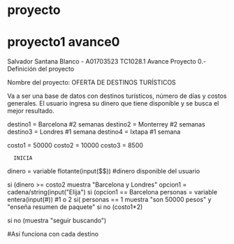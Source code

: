 # proyecto

# proyecto1 avance0

Salvador Santana Blanco - A01703523
TC1028.1 Avance Proyecto 0.- Definición del proyecto

Nombre del proyecto: OFERTA DE DESTINOS TURÍSTICOS

Va a ser una base de datos con destinos turísticos, número de días y costos generales.
El usuario ingresa su dinero que tiene disponible y se busca el mejor resultado.

destino1 = Barcelona        #2 semanas
destino2 = Monterrey        #2 semanas
destino3 = Londres          #1 semana
destino4 = Ixtapa           #1 semana

costo1 = 50000
costo2 = 10000
costo3 = 8500

      INICIA

dinero = variable flotante(input($$)) #dinero disponible del usuario

si (dinero >= costo2
    muestra "Barcelona y Londres"
    opcion1 = cadena/string(input("Elija")
  si (opcion1 == Barcelona 
    personas = variable entera(input(#))  #1 o 2
      si( personas == 1
        muestra "son 50000 pesos" y "enseña resumen de paquete"
       si no (costo1*2)
   
 si no (muestra "seguir buscando")
 
 
 #Así funciona con cada destino
